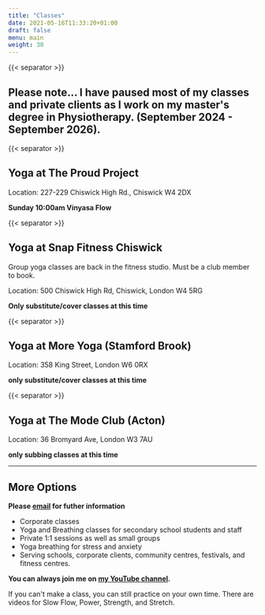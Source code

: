 ```yaml
---
title: "Classes"
date: 2021-05-16T11:33:20+01:00
draft: false
menu: main
weight: 30
---
```

{{< separator >}}


## Please note... I have paused most of my classes and private clients as I work on my master's degree in Physiotherapy. (September 2024 - September 2026).  


{{< separator >}}


## Yoga at The Proud Project 
Location: 227-229 Chiswick High Rd., Chiswick W4 2DX


**Sunday 10:00am Vinyasa Flow**  

{{< separator >}}


## Yoga at Snap Fitness Chiswick
Group yoga classes are back in the fitness studio.  Must be a club member to book.

Location: 500 Chiswick High Rd, Chiswick, London W4 5RG


**Only substitute/cover classes at this time**  
 

{{< separator >}}


## Yoga at More Yoga (Stamford Brook) 
Location: 358 King Street, London W6 0RX 

  
**only substitute/cover classes at this time**


{{< separator >}}


## Yoga at The Mode Club (Acton) 
Location: 36 Bromyard Ave, London W3 7AU 

  
**only subbing classes at this time**

---

## More Options

**Please [email](mailto:yoga@kimsellis.com) for futher information**
 - Corporate classes 
 - Yoga and Breathing classes for secondary school students and staff
 - Private 1:1 sessions as well as small groups
 - Yoga breathing for stress and anxiety 
 - Serving schools, corporate clients, community centres, festivals, and fitness centres.
 
    
**You can always join me on [my YouTube channel](https://www.youtube.com/channel/UCHH2vOSl0Qxpv7Lw9wv45Sg).**

If you can't make a class, you can still practice on your own time.  There are videos for Slow Flow, Power, Strength, and Stretch.
